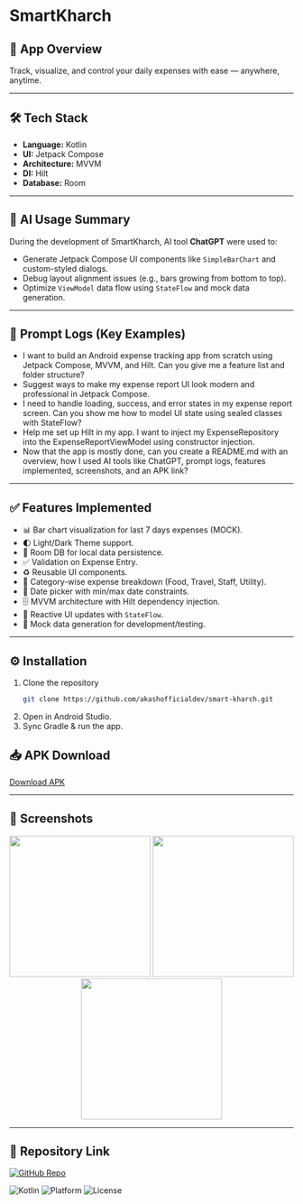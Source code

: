 # SmartKharch

## 📌 App Overview
Track, visualize, and control your daily expenses with ease — anywhere, anytime.

---

## 🛠 Tech Stack
- **Language:** Kotlin
- **UI:** Jetpack Compose
- **Architecture:** MVVM
- **DI:** Hilt
- **Database:** Room

---

## 🤖 AI Usage Summary
During the development of SmartKharch, AI tool **ChatGPT** were used to:
- Generate Jetpack Compose UI components like `SimpleBarChart` and custom-styled dialogs.
- Debug layout alignment issues (e.g., bars growing from bottom to top).
- Optimize `ViewModel` data flow using `StateFlow` and mock data generation.

---

## 📝 Prompt Logs (Key Examples)
- I want to build an Android expense tracking app from scratch using Jetpack Compose, MVVM, and Hilt. Can you give me a feature list and folder structure?
- Suggest ways to make my expense report UI look modern and professional in Jetpack Compose.
- I need to handle loading, success, and error states in my expense report screen. Can you show me how to model UI state using sealed classes with StateFlow?
- Help me set up Hilt in my app. I want to inject my ExpenseRepository into the ExpenseReportViewModel using constructor injection.
- Now that the app is mostly done, can you create a README.md with an overview, how I used AI tools like ChatGPT, prompt logs, features implemented, screenshots, and an APK link?

---

## ✅ Features Implemented
- 📊 Bar chart visualization for last 7 days expenses (MOCK).
- 🌓 Light/Dark Theme support.
- 💾 Room DB for local data persistence.
- ✅ Validation on Expense Entry.
- ♻️ Reusable UI components.
- 📂 Category-wise expense breakdown (Food, Travel, Staff, Utility).
- 📅 Date picker with min/max date constraints.
- 🗄 MVVM architecture with Hilt dependency injection.
- 🔄 Reactive UI updates with `StateFlow`.
- 🧪 Mock data generation for development/testing.

---

## ⚙️ Installation
1. Clone the repository
   ```bash
   git clone https://github.com/akashofficialdev/smart-kharch.git
2. Open in Android Studio.
3. Sync Gradle & run the app.

## 📥 APK Download
[Download APK](https://www.dropbox.com/scl/fi/s7cz8z9zngahk4xbz4trz/SmartKharch.apk?rlkey=ixzhl7kd3ofbbbxn1u3l5pug8&st=48qovzm6&dl=0)

---

## 📸 Screenshots
<p align="center">
  <img src="screenshots/ExpenseList.png" width="250"/>
  <img src="screenshots/AddExpense.png" width="250"/>
  <img src="screenshots/ExpenseReport.png" width="250"/>
</p>

---

## 🔗 Repository Link
[![GitHub Repo](https://img.shields.io/badge/View%20on%20GitHub-000?logo=github&logoColor=white)](https://github.com/akashofficialdev/smart-kharch)

![Kotlin](https://img.shields.io/badge/Kotlin-1.9-orange?logo=kotlin)
![Platform](https://img.shields.io/badge/Platform-Android-green?logo=android)
![License](https://img.shields.io/badge/License-MIT-blue)
